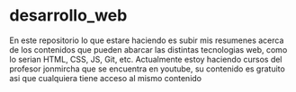 # desarrollo_web
En este repositorio lo que estare haciendo es subir mis resumenes acerca de los contenidos que pueden abarcar las distintas tecnologias web, como lo serian HTML, CSS, JS, Git, etc.
Actualmente estoy haciendo cursos del profesor jonmircha que se encuentra en youtube, su contenido es gratuito asi que cualquiera tiene acceso al mismo contenido
